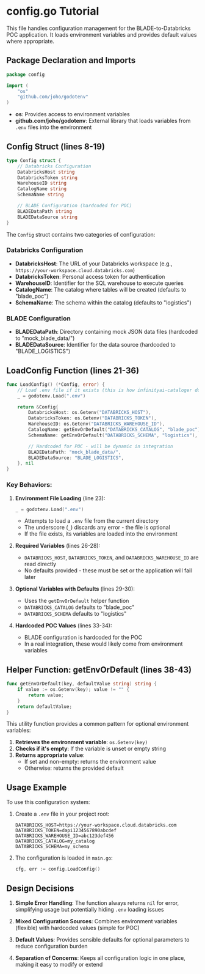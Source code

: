 # config.go Tutorial

This file handles configuration management for the BLADE-to-Databricks POC application. It loads environment variables and provides default values where appropriate.

## Package Declaration and Imports

```go
package config

import (
    "os"
    "github.com/joho/godotenv"
)
```

- **os**: Provides access to environment variables
- **github.com/joho/godotenv**: External library that loads variables from `.env` files into the environment

## Config Struct (lines 8-19)

```go
type Config struct {
    // Databricks Configuration
    DatabricksHost string
    DatabricksToken string
    WarehouseID string
    CatalogName string
    SchemaName string

    // BLADE Configuration (hardcoded for POC)
    BLADEDataPath string
    BLADEDataSource string
}
```

The `Config` struct contains two categories of configuration:

### Databricks Configuration
- **DatabricksHost**: The URL of your Databricks workspace (e.g., `https://your-workspace.cloud.databricks.com`)
- **DatabricksToken**: Personal access token for authentication
- **WarehouseID**: Identifier for the SQL warehouse to execute queries
- **CatalogName**: The catalog where tables will be created (defaults to "blade_poc")
- **SchemaName**: The schema within the catalog (defaults to "logistics")

### BLADE Configuration
- **BLADEDataPath**: Directory containing mock JSON data files (hardcoded to "mock_blade_data/")
- **BLADEDataSource**: Identifier for the data source (hardcoded to "BLADE_LOGISTICS")

## LoadConfig Function (lines 21-36)

```go
func LoadConfig() (*Config, error) {
    // Load .env file if it exists (this is how infinityai-cataloger does)
    _ = godotenv.Load(".env")

    return &Config{
        DatabricksHost: os.Getenv("DATABRICKS_HOST"),
        DatabricksToken: os.Getenv("DATABRICKS_TOKEN"),
        WarehouseID: os.Getenv("DATABRICKS_WAREHOUSE_ID"),
        CatalogName: getEnvOrDefault("DATABRICKS_CATALOG", "blade_poc"),
        SchemaName: getEnvOrDefault("DATABRICKS_SCHEMA", "logistics"),

        // Hardcoded for POC - will be dynamic in integration
        BLADEDataPath: "mock_blade_data/",
        BLADEDataSource: "BLADE_LOGISTICS",
    }, nil
}
```

### Key Behaviors:

1. **Environment File Loading** (line 23):
   ```go
   _ = godotenv.Load(".env")
   ```
   - Attempts to load a `.env` file from the current directory
   - The underscore (`_`) discards any error - the file is optional
   - If the file exists, its variables are loaded into the environment

2. **Required Variables** (lines 26-28):
   - `DATABRICKS_HOST`, `DATABRICKS_TOKEN`, and `DATABRICKS_WAREHOUSE_ID` are read directly
   - No defaults provided - these must be set or the application will fail later

3. **Optional Variables with Defaults** (lines 29-30):
   - Uses the `getEnvOrDefault` helper function
   - `DATABRICKS_CATALOG` defaults to "blade_poc"
   - `DATABRICKS_SCHEMA` defaults to "logistics"

4. **Hardcoded POC Values** (lines 33-34):
   - BLADE configuration is hardcoded for the POC
   - In a real integration, these would likely come from environment variables

## Helper Function: getEnvOrDefault (lines 38-43)

```go
func getEnvOrDefault(key, defaultValue string) string {
    if value := os.Getenv(key); value != "" {
        return value;
    }
    return defaultValue;
}
```

This utility function provides a common pattern for optional environment variables:

1. **Retrieves the environment variable**: `os.Getenv(key)`
2. **Checks if it's empty**: If the variable is unset or empty string
3. **Returns appropriate value**: 
   - If set and non-empty: returns the environment value
   - Otherwise: returns the provided default

## Usage Example

To use this configuration system:

1. Create a `.env` file in your project root:
   ```
   DATABRICKS_HOST=https://your-workspace.cloud.databricks.com
   DATABRICKS_TOKEN=dapi1234567890abcdef
   DATABRICKS_WAREHOUSE_ID=abc123def456
   DATABRICKS_CATALOG=my_catalog
   DATABRICKS_SCHEMA=my_schema
   ```

2. The configuration is loaded in `main.go`:
   ```go
   cfg, err := config.LoadConfig()
   ```

## Design Decisions

1. **Simple Error Handling**: The function always returns `nil` for error, simplifying usage but potentially hiding `.env` loading issues

2. **Mixed Configuration Sources**: Combines environment variables (flexible) with hardcoded values (simple for POC)

3. **Default Values**: Provides sensible defaults for optional parameters to reduce configuration burden

4. **Separation of Concerns**: Keeps all configuration logic in one place, making it easy to modify or extend